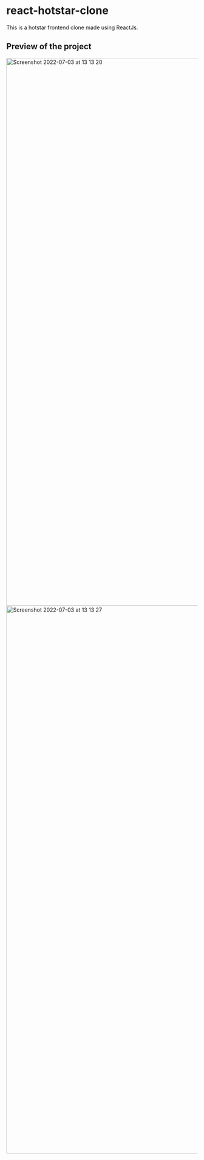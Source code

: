 # react-hotstar-clone
This is a hotstar frontend clone made using ReactJs.
## Preview of the project
<img width="1440" alt="Screenshot 2022-07-03 at 13 13 20" src="https://user-images.githubusercontent.com/74090569/177030263-22918c04-4d52-4a69-9778-8a7dc7ae248d.png">
<img width="1440" alt="Screenshot 2022-07-03 at 13 13 27" src="https://user-images.githubusercontent.com/74090569/177030271-1cb5b836-8e3c-4e9b-8794-84dd172a5c1b.png">
